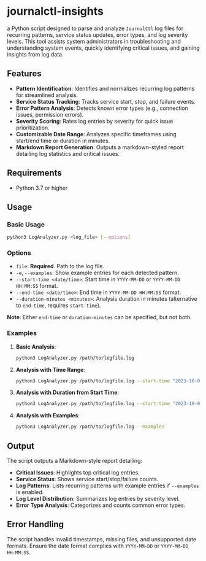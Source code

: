 # journalctl-insights

a Python script designed to parse and analyze `JournalCtl` log files for recurring patterns, service status updates, error types, and log severity levels. This tool assists system administrators in troubleshooting and understanding system events, quickly identifying critical issues, and gaining insights from log data.

## Features

- **Pattern Identification**: Identifies and normalizes recurring log patterns for streamlined analysis.
- **Service Status Tracking**: Tracks service start, stop, and failure events.
- **Error Pattern Analysis**: Detects known error types (e.g., connection issues, permission errors).
- **Severity Scoring**: Rates log entries by severity for quick issue prioritization.
- **Customizable Date Range**: Analyzes specific timeframes using start/end time or duration in minutes.
- **Markdown Report Generation**: Outputs a markdown-styled report detailing log statistics and critical issues.
  
## Requirements

- Python 3.7 or higher

## Usage

### Basic Usage

```bash
python3 LogAnalyzer.py <log_file> [--options]
```

### Options

- `file`: **Required**. Path to the log file.
- `-e`, `--examples`: Show example entries for each detected pattern.
- `--start-time <date/time>`: Start time in `YYYY-MM-DD` or `YYYY-MM-DD HH:MM:SS` format.
- `--end-time <date/time>`: End time in `YYYY-MM-DD HH:MM:SS` format.
- `--duration-minutes <minutes>`: Analysis duration in minutes (alternative to `end-time`, requires `start-time`).

**Note**: Either `end-time` or `duration-minutes` can be specified, but not both.

### Examples

1. **Basic Analysis**:

   ```bash
   python3 LogAnalyzer.py /path/to/logfile.log
   ```

2. **Analysis with Time Range**:

   ```bash
   python3 LogAnalyzer.py /path/to/logfile.log --start-time "2023-10-01" --end-time "2023-10-02 12:00:00"
   ```

3. **Analysis with Duration from Start Time**:

   ```bash
   python3 LogAnalyzer.py /path/to/logfile.log --start-time "2023-10-01 10:00:00" --duration-minutes 120
   ```

4. **Analysis with Examples**:

   ```bash
   python3 LogAnalyzer.py /path/to/logfile.log --examples
   ```

## Output

The script outputs a Markdown-style report detailing:

- **Critical Issues**: Highlights top critical log entries.
- **Service Status**: Shows service start/stop/failure counts.
- **Log Patterns**: Lists recurring patterns with example entries if `--examples` is enabled.
- **Log Level Distribution**: Summarizes log entries by severity level.
- **Error Type Analysis**: Categorizes and counts common error types.

## Error Handling

The script handles invalid timestamps, missing files, and unsupported date formats. Ensure the date format complies with `YYYY-MM-DD` or `YYYY-MM-DD HH:MM:SS`.
